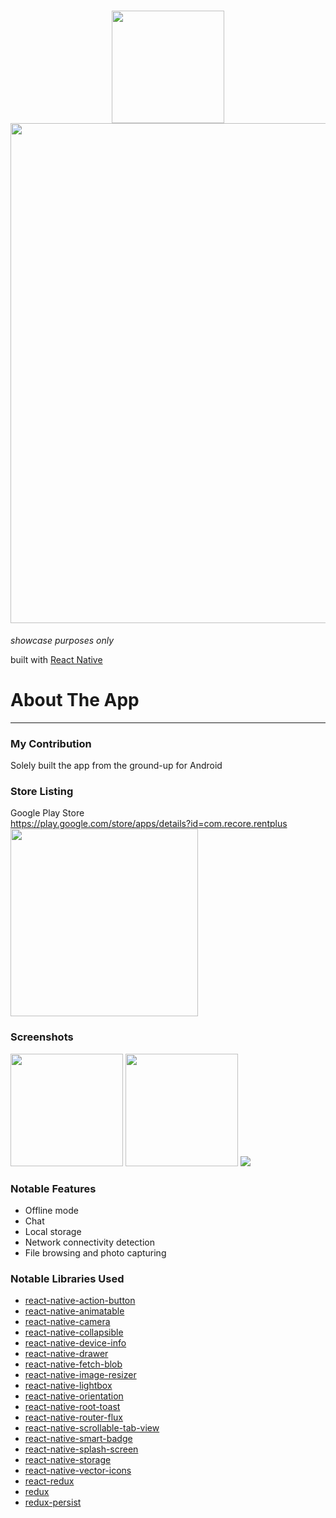 <h1 align="center">
  <img src="https://user-images.githubusercontent.com/22584900/64802023-55b4f000-d5bc-11e9-9068-32e7313d7117.png" width="180"/><br />
  <img src="https://user-images.githubusercontent.com/22584900/64802034-5e0d2b00-d5bc-11e9-855f-cf83774b0c24.jpg" width="800" />
</h1>

<em>showcase purposes only</em>

built with [React Native](https://facebook.github.io/react-native/)

# About The App
------

### My Contribution
Solely built the app from the ground-up for Android

### Store Listing
Google Play Store  
https://play.google.com/store/apps/details?id=com.recore.rentplus  
<img src="https://user-images.githubusercontent.com/22584900/64802249-d378fb80-d5bc-11e9-9db5-4076e96f701a.JPG" width="300"/>

### Screenshots
<div style="display:inline;">
  <img src="https://user-images.githubusercontent.com/22584900/64802692-d2949980-d5bd-11e9-87d4-31c40a315a09.JPG" width="180"/>
  <img src="https://user-images.githubusercontent.com/22584900/64802747-ed670e00-d5bd-11e9-9ea6-ecdc3dbab3fb.png" width="180"/>
</div>
<img src="https://user-images.githubusercontent.com/22584900/64802482-59954200-d5bd-11e9-9fa4-0f56cdf9b8dd.jpg"/>

### Notable Features
* Offline mode
* Chat
* Local storage
* Network connectivity detection
* File browsing and photo capturing

### Notable Libraries Used
* [react-native-action-button](https://github.com/mastermoo/react-native-action-button)
* [react-native-animatable](https://github.com/oblador/react-native-animatable)
* [react-native-camera](https://github.com/react-native-community/react-native-camera)
* [react-native-collapsible](https://github.com/oblador/react-native-collapsible)
* [react-native-device-info](https://github.com/rebeccahughes/react-native-device-info)
* [react-native-drawer](https://github.com/root-two/react-native-drawer)
* [react-native-fetch-blob](https://github.com/wkh237/react-native-fetch-blob)
* [react-native-image-resizer](https://github.com/bamlab/react-native-image-resizer)
* [react-native-lightbox](https://github.com/oblador/react-native-lightbox)
* [react-native-orientation](https://github.com/yamill/react-native-orientation)
* [react-native-root-toast](https://github.com/magicismight/react-native-root-toast)
* [react-native-router-flux](https://github.com/aksonov/react-native-router-flux)
* [react-native-scrollable-tab-view](https://github.com/ptomasroos/react-native-scrollable-tab-view)
* [react-native-smart-badge](https://github.com/react-native-component/react-native-smart-badge)
* [react-native-splash-screen](https://github.com/crazycodeboy/react-native-splash-screen)
* [react-native-storage](https://github.com/sunnylqm/react-native-storage)
* [react-native-vector-icons](https://github.com/oblador/react-native-vector-icons)
* [react-redux](https://github.com/reduxjs/react-redux)
* [redux](https://github.com/reduxjs/redux)
* [redux-persist](https://github.com/rt2zz/redux-persist)
